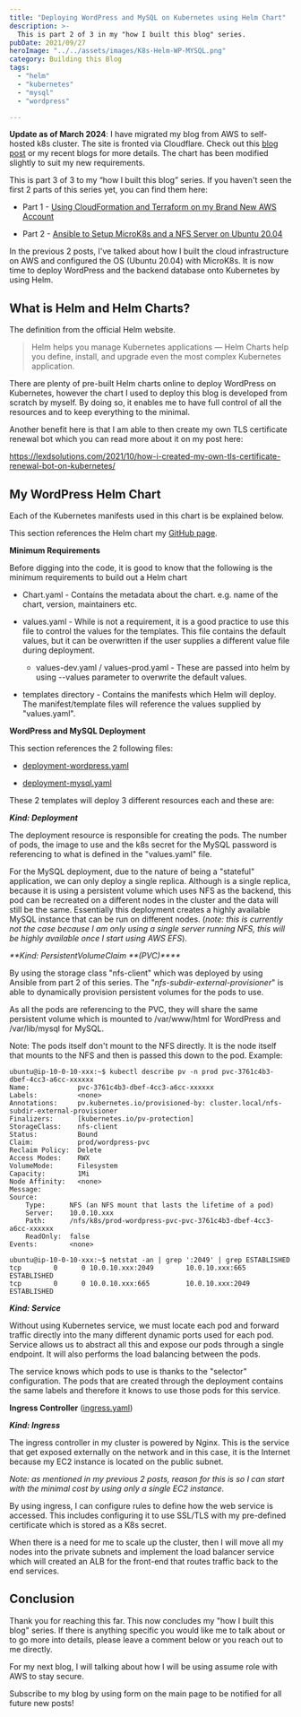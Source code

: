 ```yaml
---
title: "Deploying WordPress and MySQL on Kubernetes using Helm Chart"
description: >-
  This is part 2 of 3 in my "how I built this blog" series.
pubDate: 2021/09/27
heroImage: "../../assets/images/K8s-Helm-WP-MYSQL.png"
category: Building this Blog
tags:
  - "helm"
  - "kubernetes"
  - "mysql"
  - "wordpress"

---
```


**Update as of March 2024**: I have migrated my blog from AWS to self-hosted k8s cluster. The site is fronted via Cloudflare. Check out this [blog post](https://lexdsolutions.com/2024/03/migrating-my-blog-from-aws-to-self-hosting-with-cloudflare-tunnel/) or my recent blogs for more details. The chart has been modified slightly to suit my new requirements.

This is part 3 of 3 to my “how I built this blog” series. If you haven't seen the first 2 parts of this series yet, you can find them here:

- Part 1 - [Using CloudFormation and Terraform on my Brand New AWS Account](https://lexdsolutions.com/2021/09/using-cloudformation-and-terraform-on-my-brand-new-aws-account/)

- Part 2 - [Ansible to Setup MicroK8s and a NFS Server on Ubuntu 20.04](https://lexdsolutions.com/2021/09/setting-up-microk8s-and-a-nfs-server-using-ansible/)

In the previous 2 posts, I've talked about how I built the cloud infrastructure on AWS and configured the OS (Ubuntu 20.04) with MicroK8s. It is now time to deploy WordPress and the backend database onto Kubernetes by using Helm.

## What is Helm and Helm Charts?

The definition from the official Helm website.

> Helm helps you manage Kubernetes applications — Helm Charts help you define, install, and upgrade even the most complex Kubernetes application.

There are plenty of pre-built Helm charts online to deploy WordPress on Kubernetes, however the chart I used to deploy this blog is developed from scratch by myself. By doing so, it enables me to have full control of all the resources and to keep everything to the minimal.

Another benefit here is that I am able to then create my own TLS certificate renewal bot which you can read more about it on my post here:

https://lexdsolutions.com/2021/10/how-i-created-my-own-tls-certificate-renewal-bot-on-kubernetes/

## My WordPress Helm Chart

Each of the Kubernetes manifests used in this chart is be explained below.

This section references the Helm chart my [GitHub page](https://github.com/88lexd/lexd-solutions/tree/main/wordpress/3-app-configuration/wordpress-helm).

**Minimum Requirements**

Before digging into the code, it is good to know that the following is the minimum requirements to build out a Helm chart

- Chart.yaml - Contains the metadata about the chart. e.g. name of the chart, version, maintainers etc.

- values.yaml - While is not a requirement, it is a good practice to use this file to control the values for the templates. This file contains the default values, but it can be overwritten if the user supplies a different value file during deployment.
    - values-dev.yaml / values-prod.yaml - These are passed into helm by using --values parameter to overwrite the default values.

- templates directory - Contains the manifests which Helm will deploy. The manifest/template files will reference the values supplied by "values.yaml".

**WordPress and MySQL Deployment**

This section references the 2 following files:

- [deployment-wordpress.yaml](https://github.com/88lexd/lexd-solutions/blob/main/aws-wordpress/3-app-configuration/wordpress-helm/templates/deployment-wordpress.yaml)

- [deployment-mysql.yaml](https://github.com/88lexd/lexd-solutions/blob/main/aws-wordpress/3-app-configuration/wordpress-helm/templates/deployment-mysql.yaml)

These 2 templates will deploy 3 different resources each and these are:

**_Kind: Deployment_**

The deployment resource is responsible for creating the pods. The number of pods, the image to use and the k8s secret for the MySQL password is referencing to what is defined in the "values.yaml" file.

For the MySQL deployment, due to the nature of being a "stateful" application, we can only deploy a single replica. Although is a single replica, because it is using a persistent volume which uses NFS as the backend, this pod can be recreated on a different nodes in the cluster and the data will still be the same. Essentially this deployment creates a highly available MySQL instance that can be run on different nodes. (_note: this is currently not the case because I am only using a single server running NFS, this will be highly available once I start using AWS EFS_).

_**Kind: PersistentVolumeClaim **(PVC)****_

By using the storage class "nfs-client" which was deployed by using Ansible from part 2 of this series. The "_nfs-subdir-external-provisioner_" is able to dynamically provision persistent volumes for the pods to use.

As all the pods are referencing to the PVC, they will share the same persistent volume which is mounted to /var/www/html for WordPress and /var/lib/mysql for MySQL.

Note: The pods itself don't mount to the NFS directly. It is the node itself that mounts to the NFS and then is passed this down to the pod. Example:

```
ubuntu@ip-10-0-10-xxx:~$ kubectl describe pv -n prod pvc-3761c4b3-dbef-4cc3-a6cc-xxxxxx
Name:            pvc-3761c4b3-dbef-4cc3-a6cc-xxxxxx
Labels:          <none>
Annotations:     pv.kubernetes.io/provisioned-by: cluster.local/nfs-subdir-external-provisioner
Finalizers:      [kubernetes.io/pv-protection]
StorageClass:    nfs-client
Status:          Bound
Claim:           prod/wordpress-pvc
Reclaim Policy:  Delete
Access Modes:    RWX
VolumeMode:      Filesystem
Capacity:        1Mi
Node Affinity:   <none>
Message:
Source:
    Type:      NFS (an NFS mount that lasts the lifetime of a pod)
    Server:    10.0.10.xxx
    Path:      /nfs/k8s/prod-wordpress-pvc-pvc-3761c4b3-dbef-4cc3-a6cc-xxxxxx
    ReadOnly:  false
Events:        <none>

ubuntu@ip-10-0-10-xxx:~$ netstat -an | grep ':2049' | grep ESTABLISHED
tcp        0      0 10.0.10.xxx:2049        10.0.10.xxx:665         ESTABLISHED
tcp        0      0 10.0.10.xxx:665         10.0.10.xxx:2049        ESTABLISHED
```

**_Kind: Service_**

Without using Kubernetes service, we must locate each pod and forward traffic directly into the many different dynamic ports used for each pod. Service allows us to abstract all this and expose our pods through a single endpoint. It will also performs the load balancing between the pods.

The service knows which pods to use is thanks to the "selector" configuration. The pods that are created through the deployment contains the same labels and therefore it knows to use those pods for this service.

**Ingress Controller** ([ingress.yaml](https://github.com/88lexd/lexd-solutions/blob/main/aws-wordpress/3-app-configuration/wordpress-helm/templates/ingress.yaml))

**_Kind: Ingress_**

The ingress controller in my cluster is powered by Nginx. This is the service that get exposed externally on the network and in this case, it is the Internet because my EC2 instance is located on the public subnet.

_Note: as mentioned in my previous 2 posts, reason for this is so I can start with the minimal cost by using only a single EC2 instance._

By using ingress, I can configure rules to define how the web service is accessed. This includes configuring it to use SSL/TLS with my pre-defined certificate which is stored as a K8s secret.

When there is a need for me to scale up the cluster, then I will move all my nodes into the private subnets and implement the load balancer service which will created an ALB for the front-end that routes traffic back to the end services.

## Conclusion

Thank you for reaching this far. This now concludes my "how I built this blog" series. If there is anything specific you would like me to talk about or to go more into details, please leave a comment below or you reach out to me directly.

For my next blog, I will talking about how I will be using assume role with AWS to stay secure.

Subscribe to my blog by using form on the main page to be notified for all future new posts!
